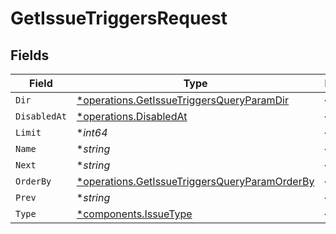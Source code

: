 # GetIssueTriggersRequest


## Fields

| Field                                                                                                         | Type                                                                                                          | Required                                                                                                      | Description                                                                                                   |
| ------------------------------------------------------------------------------------------------------------- | ------------------------------------------------------------------------------------------------------------- | ------------------------------------------------------------------------------------------------------------- | ------------------------------------------------------------------------------------------------------------- |
| `Dir`                                                                                                         | [*operations.GetIssueTriggersQueryParamDir](../../models/operations/getissuetriggersqueryparamdir.md)         | :heavy_minus_sign:                                                                                            | N/A                                                                                                           |
| `DisabledAt`                                                                                                  | [*operations.DisabledAt](../../models/operations/disabledat.md)                                               | :heavy_minus_sign:                                                                                            | N/A                                                                                                           |
| `Limit`                                                                                                       | **int64*                                                                                                      | :heavy_minus_sign:                                                                                            | N/A                                                                                                           |
| `Name`                                                                                                        | **string*                                                                                                     | :heavy_minus_sign:                                                                                            | N/A                                                                                                           |
| `Next`                                                                                                        | **string*                                                                                                     | :heavy_minus_sign:                                                                                            | N/A                                                                                                           |
| `OrderBy`                                                                                                     | [*operations.GetIssueTriggersQueryParamOrderBy](../../models/operations/getissuetriggersqueryparamorderby.md) | :heavy_minus_sign:                                                                                            | N/A                                                                                                           |
| `Prev`                                                                                                        | **string*                                                                                                     | :heavy_minus_sign:                                                                                            | N/A                                                                                                           |
| `Type`                                                                                                        | [*components.IssueType](../../models/shared/issuetype.md)                                                     | :heavy_minus_sign:                                                                                            | Issue type                                                                                                    |